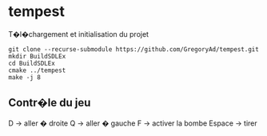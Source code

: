 # tempest

T�l�chargement et initialisation du projet
```
git clone --recurse-submodule https://github.com/GregoryAd/tempest.git
mkdir BuildSDLEx
cd BuildSDLEx
cmake ../tempest
make -j 8
```

## Contr�le du jeu

D -> aller � droite
Q -> aller � gauche
F -> activer la bombe
Espace -> tirer